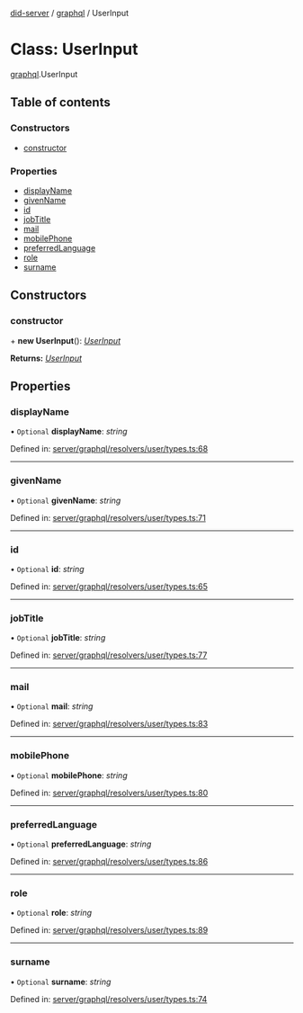 [did-server](../README.md) / [graphql](../modules/graphql.md) / UserInput

# Class: UserInput

[graphql](../modules/graphql.md).UserInput

## Table of contents

### Constructors

- [constructor](graphql.userinput.md#constructor)

### Properties

- [displayName](graphql.userinput.md#displayname)
- [givenName](graphql.userinput.md#givenname)
- [id](graphql.userinput.md#id)
- [jobTitle](graphql.userinput.md#jobtitle)
- [mail](graphql.userinput.md#mail)
- [mobilePhone](graphql.userinput.md#mobilephone)
- [preferredLanguage](graphql.userinput.md#preferredlanguage)
- [role](graphql.userinput.md#role)
- [surname](graphql.userinput.md#surname)

## Constructors

### constructor

\+ **new UserInput**(): [*UserInput*](graphql.userinput.md)

**Returns:** [*UserInput*](graphql.userinput.md)

## Properties

### displayName

• `Optional` **displayName**: *string*

Defined in: [server/graphql/resolvers/user/types.ts:68](https://github.com/Puzzlepart/did/blob/dev/server/graphql/resolvers/user/types.ts#L68)

___

### givenName

• `Optional` **givenName**: *string*

Defined in: [server/graphql/resolvers/user/types.ts:71](https://github.com/Puzzlepart/did/blob/dev/server/graphql/resolvers/user/types.ts#L71)

___

### id

• `Optional` **id**: *string*

Defined in: [server/graphql/resolvers/user/types.ts:65](https://github.com/Puzzlepart/did/blob/dev/server/graphql/resolvers/user/types.ts#L65)

___

### jobTitle

• `Optional` **jobTitle**: *string*

Defined in: [server/graphql/resolvers/user/types.ts:77](https://github.com/Puzzlepart/did/blob/dev/server/graphql/resolvers/user/types.ts#L77)

___

### mail

• `Optional` **mail**: *string*

Defined in: [server/graphql/resolvers/user/types.ts:83](https://github.com/Puzzlepart/did/blob/dev/server/graphql/resolvers/user/types.ts#L83)

___

### mobilePhone

• `Optional` **mobilePhone**: *string*

Defined in: [server/graphql/resolvers/user/types.ts:80](https://github.com/Puzzlepart/did/blob/dev/server/graphql/resolvers/user/types.ts#L80)

___

### preferredLanguage

• `Optional` **preferredLanguage**: *string*

Defined in: [server/graphql/resolvers/user/types.ts:86](https://github.com/Puzzlepart/did/blob/dev/server/graphql/resolvers/user/types.ts#L86)

___

### role

• `Optional` **role**: *string*

Defined in: [server/graphql/resolvers/user/types.ts:89](https://github.com/Puzzlepart/did/blob/dev/server/graphql/resolvers/user/types.ts#L89)

___

### surname

• `Optional` **surname**: *string*

Defined in: [server/graphql/resolvers/user/types.ts:74](https://github.com/Puzzlepart/did/blob/dev/server/graphql/resolvers/user/types.ts#L74)
